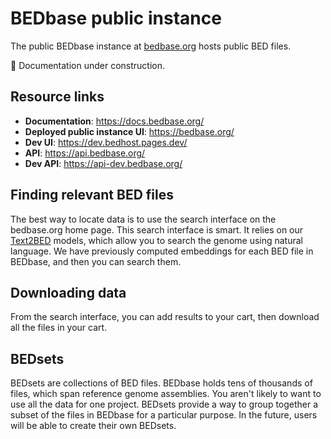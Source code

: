 # BEDbase public instance

The public BEDbase instance at [bedbase.org](https://bedbase.org) hosts public BED files.

🚧 Documentation under construction.

## Resource links

- **Documentation**: <a href="https://docs.bedbase.org/" target="_blank">https://docs.bedbase.org/</a>
- **Deployed public instance UI**: <a href="https://bedbase.org/" target="_blank">https://bedbase.org/</a>
- **Dev UI**: <a href="https://dev.bedhost.pages.dev/" target="_blank">https://dev.bedhost.pages.dev/</a>
- **API**: <a href="https://api.bedbase.org/" target="_blank">https://api.bedbase.org/</a>
- **Dev API**: <a href="https://dev.bedbase.org/" target="_blank">https://api-dev.bedbase.org/</a>

## Finding relevant BED files

The best way to locate data is to use the search interface on the bedbase.org home page. This search interface is smart. It relies on our [Text2BED](/geniml/tutorials/text2bednn-search-interface) models, which allow you to search the genome using natural language. We have previously computed embeddings for each BED file in BEDbase, and then you can search them.

## Downloading data

From the search interface, you can add results to your cart, then download all the files in your cart.

## BEDsets

BEDsets are collections of BED files. BEDbase holds tens of thousands of files, which span reference genome assemblies. You aren't likely to want to use all the data for one project. BEDsets provide a way to group together a subset of the files in BEDbase for a particular purpose. In the future, users will be able to create their own BEDsets.

